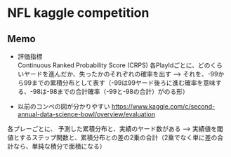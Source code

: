 # NFL kaggle competition

## Memo
- 評価指標  
Continuous Ranked Probability Score (CRPS)
各PlayIdごとに、どのくらいヤードを進んだか、失ったかのそれぞれの確率を出す
--> それを、-99から99までの累積分布として表す（-99は99ヤード後ろに進む確率を意味する、-98は-98までの合計確率（-99と-98の合計）がのる形）


- 以前のコンペの図が分かりやすい
https://www.kaggle.com/c/second-annual-data-science-bowl/overview/evaluation

各プレーごとに、
予測した累積分布と、実績のヤード数がある
--> 実績値を閾値とするステップ関数と、累積分布との差の2乗の合計（2乗でなく単に差の合計なら、単純な積分で面積になる）
